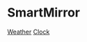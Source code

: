 # SmartMirror

[Weather](https://github.com/thomasbryk/SmartMirror/tree/master/Mirror/Weather/weather.js)
[Clock](https://github.com/thomasbryk/SmartMirror/tree/master/Mirror/Clock/index.php)
